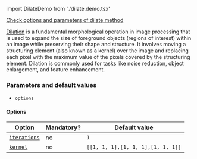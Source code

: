 import DilateDemo from './dilate.demo.tsx'

[Check options and parameters of dilate method](https://image-js.github.io/image-js-typescript/classes/Image.html#resize 'github.io link')

[Dilation](<https://en.wikipedia.org/wiki/Dilation_(morphology)> 'wikipedia link on dilation') is a fundamental morphological operation in image processing that is used to expand the size of foreground objects (regions of interest) within an image while preserving their shape and structure. It involves moving a structuring element (also known as a kernel) over the image and replacing each pixel with the maximum value of the pixels covered by the structuring element. Dilation is commonly used for tasks like noise reduction, object enlargement, and feature enhancement.

<DilateDemo />

### Parameters and default values

- `options`

#### Options

| Option                                                                                                 | Mandatory? | Default value                     |
| ------------------------------------------------------------------------------------------------------ | ---------- | --------------------------------- |
| [`iterations`](https://image-js.github.io/image-js-typescript/interfaces/ErodeOptions.html#iterations) | no         | `1`                               |
| [`kernel`](https://image-js.github.io/image-js-typescript/interfaces/ErodeOptions.html#kernel)         | no         | `[[1, 1, 1],[1, 1, 1],[1, 1, 1]]` |
